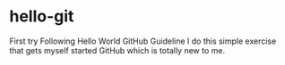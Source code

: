 # hello-git
First try
Following Hello World GitHub Guideline I do this simple exercise that gets myself started GitHub which is totally new to me.

